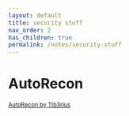 ```yaml
---
layout: default
title: security stuff
nav_order: 2
has_children: true
permalink: /notes/security-stuff
---
```


# AutoRecon
<small>[AutoRecon by Tib3rius](https://github.com/Tib3rius/AutoRecon)</small>  

